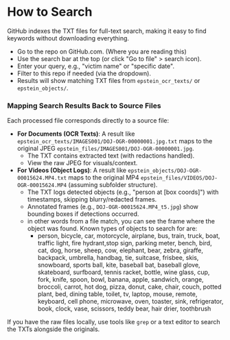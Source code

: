 # How to Search

GitHub indexes the TXT files for full-text search, making it easy to find keywords without downloading everything.

- Go to the repo on GitHub.com. (Where you are reading this)
- Use the search bar at the top (or click "Go to file" > search icon).
- Enter your query, e.g., "victim name" or "specific date".
- Filter to this repo if needed (via the dropdown).
- Results will show matching TXT files from `epstein_ocr_texts/` or `epstein_objects/`.

### Mapping Search Results Back to Source Files
Each processed file corresponds directly to a source file:
- **For Documents (OCR Texts)**: A result like `epstein_ocr_texts/IMAGES001/DOJ-OGR-00000001.jpg.txt` maps to the original JPEG `epstein_files/IMAGES001/DOJ-OGR-00000001.jpg`.
  - The TXT contains extracted text (with redactions handled).
  - View the raw JPEG for visuals/context.
- **For Videos (Object Logs)**: A result like `epstein_objects/DOJ-OGR-00015624.MP4.txt` maps to the original MP4 `epstein_files/VIDEOS/DOJ-OGR-00015624.MP4` (assuming subfolder structure).
  - The TXT logs detected objects (e.g., "person at [box coords]") with timestamps, skipping blurry/redacted frames.
  - Annotated frames (e.g., `DOJ-OGR-00015624.MP4_t5.jpg`) show bounding boxes if detections occurred.
  - in other words from a file match, you can see the frame where the object was found. Known types of objects to search for are:
    -  person, bicycle, car, motorcycle, airplane, bus,
    train, truck, boat, traffic light, fire hydrant,stop sign,
    parking meter, bench, bird, cat, dog, horse, sheep, cow,
    elephant, bear, zebra, giraffe, backpack, umbrella, 
    handbag, tie, suitcase, frisbee, skis, snowboard,
    sports ball, kite, baseball bat, baseball glove, skateboard,
    surfboard, tennis racket, bottle, wine glass, cup, fork,
    knife, spoon, bowl, banana, apple, sandwich, orange,
    broccoli, carrot, hot dog, pizza, donut, cake, chair, couch,
    potted plant, bed, dining table, toilet, 
    tv, laptop, mouse, remote, keyboard, cell phone, microwave,
    oven, toaster, sink, refrigerator,  book, clock, vase,
    scissors, teddy bear, hair drier, toothbrush

If you have the raw files locally, use tools like `grep` or a text editor to search the TXTs alongside the originals.
